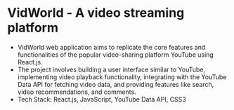 # VidWorld - A video streaming platform
- VidWorld web application aims to replicate the core features and functionalities of the popular video-sharing platform YouTube using React.js.
- The project involves building a user interface similar to YouTube, implementing video playback functionality, integrating with the YouTube Data API for fetching video data, and providing features like search, video recommendations, and comments.
- Tech Stack: React.js, JavaScript, YouTube Data API, CSS3
